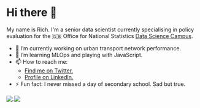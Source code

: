 # Hi there 👋
My name is Rich. I'm a senior data scientist currently specialising in policy evaluation
for the 🇬🇧 Office for National Statistics [Data Science Campus](https://datasciencecampus.ons.gov.uk/author/rich-leyshon/).

- 🔭 I’m currently working on urban transport network performance.  
- 🌱 I’m learning MLOps and playing with JavaScript.  
- 📫 How to reach me:  
    - <a href="https://twitter.com/Rich_L1984">Find me on Twitter.</a>  
    - <a href="https://www.linkedin.com/in/richard-leyshon-316121163/">Profile on LinkedIn.</a>
- ⚡ Fun fact: I never missed a day of secondary school. Sad but true.  

<a href="https://github.com/anuraghazra/github-readme-stats">
  <img align="center" src="https://github-readme-stats.vercel.app/api?username=r-leyshon&show_icons=true&theme=cobalt&include_all_commits=true&count_private=true&custom_title=Rich%20Leyshon%27s%20GitHub%20Stats" />
</a>
<a href="https://github.com/anuraghazra/convoychat">
  <img align="center" src="https://github-readme-stats.vercel.app/api/top-langs/?username=r-leyshon&size_weight=0.5&count_weight=0.5&hide=html,ruby&layout=compact" />
</a>